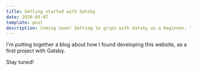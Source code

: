 ```yaml
---
title: Getting started with Gatsby
date: 2020-03-07
template: post
description: Coming soon! Getting to grips with Gatsby as a beginner, the first steps in starting this site.
---
```


I'm putting together a blog about how I found developing this website, as a first project with Gatsby.

Stay tuned!
